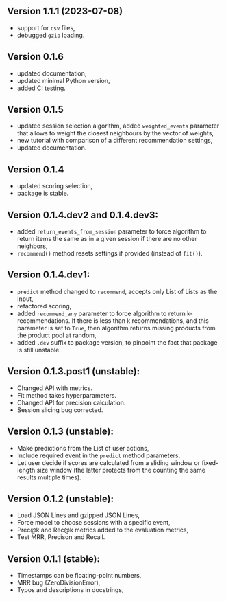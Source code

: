 ## Version 1.1.1 (2023-07-08)

- support for `csv` files,
- debugged `gzip` loading.


## Version 0.1.6

- updated documentation,
- updated minimal Python version,
- added CI testing.


## Version 0.1.5

- updated session selection algorithm, added `weighted_events` parameter that allows to weight the closest neighbours by the vector of weights,
- new tutorial with comparison of a different recommendation settings,
- updated documentation.

## Version 0.1.4

- updated scoring selection,
- package is stable.

## Version 0.1.4.dev2 and 0.1.4.dev3:

- added `return_events_from_session` parameter to force algorithm to return items the same as in a given session if there are no other neighbors,
- `recommend()` method resets settings if provided (instead of `fit()`).

## Version 0.1.4.dev1:

- `predict` method changed to `recommend`, accepts only List of Lists as the input,
- refactored scoring,
- added `recommend_any` parameter to force algorithm to return k-recommendations. If there is less than k recommendations, and this parameter is set to `True`, then algorithm returns missing products from the product pool at random,
- added `.dev` suffix to package version, to pinpoint the fact that package is still unstable.

## Version 0.1.3.post1 (unstable):

- Changed API with metrics.
- Fit method takes hyperparameters.
- Changed API for precision calculation.
- Session slicing bug corrected.

## Version 0.1.3 (unstable):

- Make predictions from the List of user actions,
- Include required event in the `predict` method parameters,
- Let user decide if scores are calculated from a sliding window or fixed-length size window (the latter protects from the counting the same results multiple times).

## Version 0.1.2 (unstable):

- Load JSON Lines and gzipped JSON Lines,
- Force model to choose sessions with a specific event,
- Prec@k and Rec@k metrics added to the evaluation metrics,
- Test MRR, Precison and Recall.


## Version 0.1.1 (stable): 

- Timestamps can be floating-point numbers,
- MRR bug (ZeroDivisionError),
- Typos and descriptions in docstrings,
